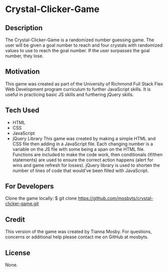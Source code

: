 # Crystal-Clicker-Game

## Description
The Crystal-Clicker-Game is a randomized number guessing game. The user will be given a goal number to reach and four crystals with randomized values to use to reach the goal number. If the user surpasses the goal number, they lose.

## Motivation
This game was created as part of the University of Richmond Full Stack Flex Web Development program curriculum to further JavaScript skills. It is useful in practicing basic JS skills and furthering jQuery skills.

## Tech Used
- HTML
- CSS
- JavaScript
- jQuery Library
This game was created by making a simple HTML and CSS file then adding in a JavaScript file. Each changing number is a variable on the JS file with some being a span on the HTML file. Functions are included to make the code work, then conditionals (if/then statements) are used to ensure the correct action happens (alert for wins and game refresh for losses). jQuery library is used to shorten the number of lines of code that would've been filled with JavaScript.

## For Developers
Clone the game locally:
    $ git clone https://github.com/mosbyts/crystal-clicker-game.git

## Credit
This version of the game was created by Tianna Mosby. For questions, concerns or additional help please contact me on GitHub at mosbyts.

## License
None.